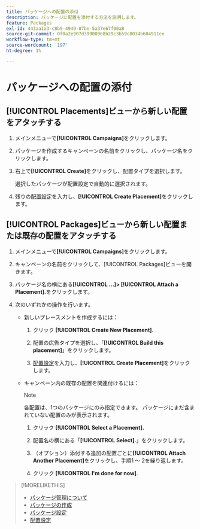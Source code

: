 ```yaml
---
title: パッケージへの配置の添付
description: パッケージに配置を添付する方法を説明します。
feature: Packages
exl-id: 443aa1a3-c8b9-4949-87be-5a37e67f00a8
source-git-commit: 0f0a2e907d39900968b29c3b59c8034b604911ce
workflow-type: tm+mt
source-wordcount: '197'
ht-degree: 1%

---
```


# パッケージへの配置の添付

## [!UICONTROL Placements]ビューから新しい配置をアタッチする

1. メインメニューで&#x200B;**[!UICONTROL Campaigns]**&#x200B;をクリックします。

1. パッケージを作成するキャンペーンの名前をクリックし、パッケージ名をクリックします。

1. 右上で&#x200B;**[!UICONTROL Create]**&#x200B;をクリックし、配置タイプを選択します。

   選択したパッケージが配置設定で自動的に選択されます。

1. 残りの[配置設定](/help/dsp/campaign-management/placements/placement-settings.md)を入力し、**[!UICONTROL Create Placement]**&#x200B;をクリックします。

## [!UICONTROL Packages]ビューから新しい配置または既存の配置をアタッチする

1. メインメニューで&#x200B;**[!UICONTROL Campaigns]**&#x200B;をクリックします。

1. キャンペーンの名前をクリックして、[!UICONTROL Packages]ビューを開きます。

1. パッケージ名の横にある&#x200B;**[!UICONTROL ...]> [!UICONTROL Attach a Placement].**&#x200B;をクリックします。

1. 次のいずれかの操作を行います。

   * 新しいプレースメントを作成するには：

      1. クリック **[!UICONTROL Create New Placement]**.

      1. 配置の広告タイプを選択し、「**[!UICONTROL Build this placement]**」をクリックします。

      1. [配置設定](/help/dsp/campaign-management/placements/placement-settings.md)を入力し、**[!UICONTROL Create Placement]**&#x200B;をクリックします。
   * キャンペーン内の既存の配置を関連付けるには：

      >[!NOTE]
      >
      >各配置は、1つのパッケージにのみ指定できます。 パッケージにまだ含まれていない配置のみが表示されます。

      1. クリック **[!UICONTROL Select a Placement].**

      1. 配置名の横にある「**[!UICONTROL Select].**」をクリックします。

      1. （オプション）添付する追加の配置ごとに&#x200B;**[!UICONTROL Attach Another Placement]**&#x200B;をクリックし、手順1 ～ 2を繰り返します。

      1. クリック **[!UICONTROL I'm done for now]**.


>[!MORELIKETHIS]
>
>* [パッケージ管理について](package-about.md)
>* [パッケージの作成](package-create.md)
>* [パッケージ設定](package-settings.md)
>* [配置設定](/help/dsp/campaign-management/placements/placement-settings.md)

